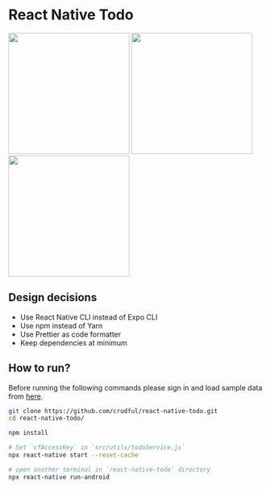 # React Native Todo

<img src="https://www.crudful.com/screenshots/react-native-todo-2.png" width="240" /> <img src="https://www.crudful.com/screenshots/react-native-todo-3.png" width="240" /> <img src="https://www.crudful.com/screenshots/react-native-todo-4.png" width="240" />

## Design decisions

- Use React Native CLI instead of Expo CLI
- Use npm instead of Yarn
- Use Prettier as code formatter
- Keep dependencies at minimum

## How to run?

Before running the following commands please sign in and load sample data from [here](https://www.crudful.com/services/todo/explorer).

```bash
git clone https://github.com/crudful/react-native-todo.git
cd react-native-todo/

npm install

# Set `cfAccessKey` in `src/utils/todoService.js`
npx react-native start --reset-cache

# open another terminal in `react-native-todo` directory
npx react-native run-android
```
